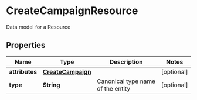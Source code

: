 

# CreateCampaignResource

Data model for a Resource

## Properties

| Name | Type | Description | Notes |
|------------ | ------------- | ------------- | -------------|
|**attributes** | [**CreateCampaign**](CreateCampaign.md) |  |  [optional] |
|**type** | **String** | Canonical type name of the entity |  [optional] |



